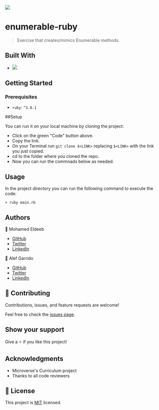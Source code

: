![](https://img.shields.io/badge/Microverse-blueviolet)

# enumerable-ruby

>Exercise that creates/mimics Enumerable methods.


## Built With

- ![](https://img.shields.io/badge/Ruby-CC342D?style=for-the-badge&logo=ruby&logoColor=white)


## Getting Started

### Prerequisites

- `ruby`:  `^3.0.1`

##Setup

You can run it on your local machine by cloning the project:
- Click on the green "Code" button above.
- Copy the link.
- On your Terminal run `git clone $<LINK>` replacing `$<LINK>` with the link you just copied.
- cd to the folder where you cloned the repo.
- Now you can run the commnads below as needed.

## Usage

In the project directory you can run the following command to execute the code:

`> ruby main.rb`

## Authors

👤 Mohamed Eldeeb 

- [GitHub](https://github.com/eng-mohamed-eldeeb)
- [Twitter](https://www.linkedin.com/in/mohamed-eldeeb-a69022206/)
- [LinkedIn](https://twitter.com/eldeeb_3o)

👤 Alef Garrido

- [GitHub](https://github.com/alef-garrido)
- [Twitter](https://twitter.com/Alef_Garrido)
- [LinkedIn](https://www.linkedin.com/in/alef-g/)

## 🤝 Contributing

Contributions, issues, and feature requests are welcome!

Feel free to check the [issues page](../../issues/).

## Show your support

Give a ⭐️ if you like this project!

## Acknowledgments

- Microverse's Curriculum project
- Thanks to all code reviewers

## 📝 License

This project is [MIT](./MIT.md) licensed.
